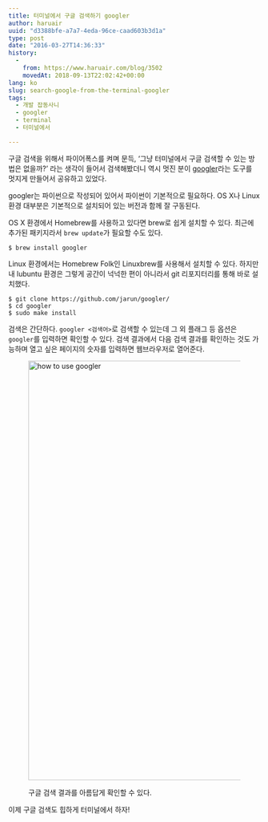 ```yaml
---
title: 터미널에서 구글 검색하기 googler
author: haruair
uuid: "d3388bfe-a7a7-4eda-96ce-caad603b3d1a"
type: post
date: "2016-03-27T14:36:33"
history:
  - 
    from: https://www.haruair.com/blog/3502
    movedAt: 2018-09-13T22:02:42+00:00
lang: ko
slug: search-google-from-the-terminal-googler
tags:
  - 개발 잡동사니
  - googler
  - terminal
  - 터미널에서

---
```

구글 검색을 위해서 파이어폭스를 켜며 문득, &#8216;그냥 터미널에서 구글 검색할 수 있는 방법은 없을까?&#8217; 라는 생각이 들어서 검색해봤더니 역시 멋진 분이 [googler][1]라는 도구를 멋지게 만들어서 공유하고 있었다.

googler는 파이썬으로 작성되어 있어서 파이썬이 기본적으로 필요하다. OS X나 Linux 환경 대부분은 기본적으로 설치되어 있는 버전과 함께 잘 구동된다.

OS X 환경에서 Homebrew를 사용하고 있다면 brew로 쉽게 설치할 수 있다. 최근에 추가된 패키지라서 `brew update`가 필요할 수도 있다.

    $ brew install googler
    

Linux 환경에서는 Homebrew Folk인 Linuxbrew를 사용해서 설치할 수 있다. 하지만 내 lubuntu 환경은 그렇게 공간이 넉넉한 편이 아니라서 git 리포지터리를 통해 바로 설치했다.

    $ git clone https://github.com/jarun/googler/
    $ cd googler
    $ sudo make install
    

검색은 간단하다. `googler <검색어>`로 검색할 수 있는데 그 외 플래그 등 옵션은 `googler`를 입력하면 확인할 수 있다. 검색 결과에서 다음 검색 결과를 확인하는 것도 가능하며 열고 싶은 페이지의 숫자를 입력하면 웹브라우저로 열어준다.<figure class="wp-caption alignnone">

<img src="/resources/live.staticflickr.com/1454/26002540961_775c672191_h.webp?resize=660%2C837&#038;ssl=1" width="660" height="837" alt="how to use googler" class /><figcaption class="wp-caption-text">구글 검색 결과를 아름답게 확인할 수 있다.</figcaption></figure> 

이제 구글 검색도 힙하게 터미널에서 하자!

 [1]: https://github.com/jarun/googler